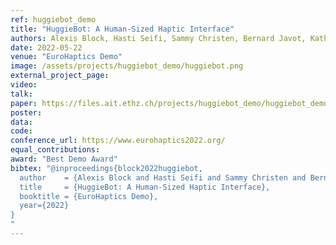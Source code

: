 ```yaml
---
ref: huggiebot_demo
title: "HuggieBot: A Human-Sized Haptic Interface"
authors: Alexis Block, Hasti Seifi, Sammy Christen, Bernard Javot, Katherine Kuchenbecker
date: 2022-05-22
venue: "EuroHaptics Demo"
image: /assets/projects/huggiebot_demo/huggiebot.png
external_project_page: 
video: 
talk: 
paper: https://files.ait.ethz.ch/projects/huggiebot_demo/huggiebot_demo.pdf
poster: 
data: 
code: 
conference_url: https://www.eurohaptics2022.org/
equal_contributions: 
award: "Best Demo Award"
bibtex: "@inproceedings{block2022huggiebot,
  author    = {Alexis Block and Hasti Seifi and Sammy Christen and Bernard Javot and Katherine J. Kuchenbecker},
  title     = {HuggieBot: A Human-Sized Haptic Interface},
  booktitle = {EuroHaptics Demo},
  year={2022}
}
"
---
```

